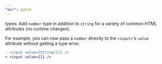 ```yaml
---
"ovr": patch
---
```


types: Add `number` type in addition to `string` for a variety of common HTML attributes (no runtime changes).

For example, you can now pass a `number` directly to the `<input>`'s `value` attribute without getting a type error.

```diff
- <input value={String(1)} />
+ <input value={1} />
```
